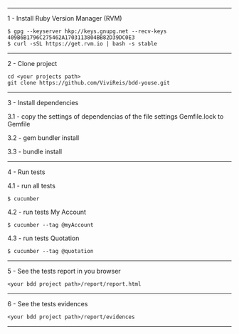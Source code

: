 -----------------------
1 - Install Ruby Version Manager (RVM)

    $ gpg --keyserver hkp://keys.gnupg.net --recv-keys 409B6B1796C275462A1703113804BB82D39DC0E3
    $ curl -sSL https://get.rvm.io | bash -s stable

-----------------------
2 - Clone project

    cd <your projects path>
    git clone https://github.com/ViviReis/bdd-youse.git

-----------------------
3 - Install dependencies

3.1 - copy the settings of dependencias of the file settings Gemfile.lock to Gemfile

3.2 - gem bundler install

3.3 - bundle install

-----------------------
4 - Run tests

4.1 - run all tests

    $ cucumber

4.2 - run tests My Account

    $ cucumber --tag @myAccount
   
4.3 - run tests Quotation

    $ cucumber --tag @quotation
    
-----------------------
5 - See the tests report in you browser

    <your bdd project path>/report/report.html
-----------------------

6 - See the tests evidences

    <your bdd project path>/report/evidences
-----------------------
